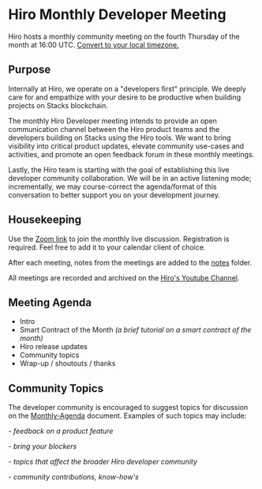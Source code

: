 # Hiro Monthly Developer Meeting

Hiro hosts a monthly community meeting on the fourth Thursday of the month at 16:00 UTC.
[Convert to your local timezone.](https://everytimezone.com/)

## Purpose

Internally at Hiro, we operate on a "developers first" principle. We deeply care for and empathize with your desire to be productive when building projects on Stacks blockchain. 

The monthly Hiro Developer meeting intends to provide an open communication channel between the Hiro product teams and the developers building on Stacks using the Hiro tools. We want to bring visibility into critical product updates, elevate community use-cases and activities, and promote an open feedback forum in these monthly meetings.

Lastly, the Hiro team is starting with the goal of establishing this live developer community collaboration. We will be in an active listening mode; incrementally, we may course-correct the agenda/format of this conversation to better support you on your development journey.

## Housekeeping

Use the [Zoom link](https://hiropbc.zoom.us/meeting/register/tZErduugrjIrGdW6lQtcz7Osy6-J2S1dN5Vl) to join the monthly live discussion. Registration is required. Feel free to add it to your calendar client of choice.

After each meeting, notes from the meetings are added to the [notes](/notes/) folder.

All meetings are recorded and archived on the [Hiro's Youtube Channel](https://www.youtube.com/c/HiroSystems).

## Meeting Agenda

- Intro
- Smart Contract of the Month _(a brief tutorial on a smart contract of the month)_
- Hiro release updates
- Community topics
- Wrap-up / shoutouts / thanks

## Community Topics

The developer community is encouraged to suggest topics for discussion on the [Monthly-Agenda](https://hiropbc.notion.site/Hiro-Monthly-Developer-Meeting-Working-Document-b1c28f33bd5c4dfc9e60040066863b22) document. Examples of such topics may include:

_- feedback on a product feature_

_- bring your blockers_

_- topics that affect the broader Hiro developer community_

_- community contributions, know-how's_




